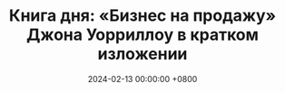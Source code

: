 ---
title: "Книга дня: «Бизнес на продажу» Джона Уорриллоу в кратком изложении"
description: >-
  Создайте бизнес, который работает без вас! Книга "Бизнес на продажу" Джона Уорриллоу дает практичные советы для роста и продажи компании.
date: 2024-02-13 00:00:00 +0800
categories: [Мышление, Конспекты-книг]
tags:
  [
    бизнес-на-продажу,
    джон-уорриллоу,
    бизнес-стратегия,
    продажа-бизнеса,
    предпринимательство,
    выходная-стратегия,
    рост-бизнеса,
    малый-бизнес,
    управление-бизнесом,
    стратегическое-планирование,
    автоматизация-процессов,
    клиентская-модель,
    ценность-бизнеса,
    маркетинг
  ]
image: 
alt: Книга Бизнес на продажу Джона Уорриллоу
fallback:
  - 
  - 
---
